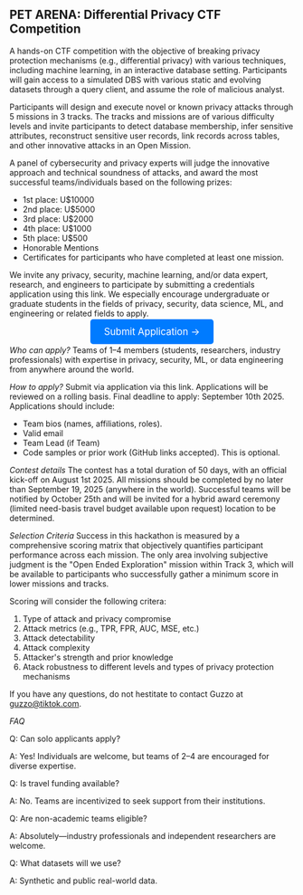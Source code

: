 ## PET ARENA: Differential Privacy CTF Competition

A hands-on CTF competition with the objective of breaking privacy protection mechanisms (e.g., differential privacy) with various techniques, including machine learning, in an interactive database setting. Participants will gain access to a simulated DBS with various static and evolving datasets through a query client, and assume the role of malicious analyst.

Participants will design and execute novel or known privacy attacks through 5 missions in 3 tracks. The tracks and missions are of various difficulty levels and invite participants to detect database membership, infer sensitive attributes, reconstruct sensitive user records, link records across tables, and other innovative attacks in an Open Mission. 

A panel of cybersecurity and privacy experts will judge the innovative approach and technical soundness of attacks, and award the most successful teams/individuals based on the following prizes: 
  - 1st place: U$10000
  - 2nd place: U$5000
  - 3rd place: U$2000
  - 4th place: U$1000
  - 5th place: U$500
  - Honorable Mentions
  - Certificates for participants who have completed at least one mission.

We invite any privacy, security, machine learning, and/or data expert, research, and engineers to participate by submitting a credentials application using this link. We especially encourage undergraduate or graduate students in the fields of privacy, security, data science, ML, and engineering or related fields to apply.

<p style="text-align: center;">
  <a href="https://forms.gle/QUNnCsfLitHBKTfeA" class="button" style="font-size: 1.2em; padding: 12px 24px; background-color: #007bff; color: white; text-decoration: none; border-radius: 5px;">Submit Application &rarr;</a>
</p>

*Who can apply?*
Teams of 1–4 members (students, researchers, industry professionals) with expertise in privacy, security, ML, or data engineering from anywhere around the world. 

*How to apply?*
Submit via application via this link. Applications will be reviewed on a rolling basis. Final deadline to apply: September 10th 2025. 
Applications should include:
- Team bios (names, affiliations, roles).
- Valid email
- Team Lead (if Team)
- Code samples or prior work (GitHub links accepted). This is optional.

*Contest details*
The contest has a total duration of 50 days, with an official kick-off on August 1st 2025. All missions should be completed by no later than September 19, 2025 (anywhere in the world).  Successful teams will be notified by October 25th and will be invited for a hybrid award ceremony (limited need-basis travel budget available upon request) location to be determined. 

*Selection Criteria*
Success in this hackathon is measured by a comprehensive scoring matrix that objectively quantifies participant performance across each mission. The only area involving subjective judgment is the "Open Ended Exploration" mission within Track 3, which will be available to participants who successfully gather a minimum score in lower missions and tracks.

Scoring will consider the following critera:
1. Type of attack and privacy compromise
2. Attack metrics (e.g., TPR, FPR, AUC, MSE, etc.)
3. Attack detectability 
4. Attack complexity
5. Attacker's strength and prior knowledge
6. Atack robustness to different levels and types of privacy protection mechanisms


If you have any questions, do not hestitate to contact Guzzo at guzzo@tiktok.com. 

*FAQ*

Q: Can solo applicants apply?

A: Yes! Individuals are welcome, but teams of 2–4 are encouraged for diverse expertise.

Q: Is travel funding available?

A: No. Teams are incentivized to seek support from their institutions.

Q: Are non-academic teams eligible?

A: Absolutely—industry professionals and independent researchers are welcome.

Q: What datasets will we use?

A: Synthetic and public real-world data.


